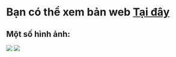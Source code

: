 <h1>Bạn có thể xem bản web <a href="http://duong.unaux.com/">Tại đây</a></h1>
<h2>Một số hình ảnh:</h2>
<img src="https://ik.imagekit.io/DuongCG/project%20github/infoweb-github/Screenshot%202025-02-27%20194139.png?updatedAt=1740660204999">
<img src="https://ik.imagekit.io/DuongCG/project%20github/infoweb-github/Screenshot%202025-02-27%20194149.png?updatedAt=1740660205700">
